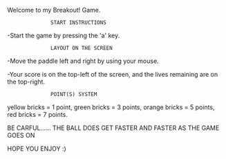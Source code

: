 Welcome to my Breakout! Game.

                  START INSTRUCTIONS
-Start the game by pressing the 'a' key.

                  LAYOUT ON THE SCREEN
-Move the paddle left and right by using your mouse.

-Your score is on the top-left of the screen, and the lives remaining are on the top-right.

                  POINT(S) SYSTEM
yellow bricks = 1 point,
green bricks = 3 points, 
orange bricks = 5 points, 
red bricks = 7 points.


BE CARFUL...... THE BALL DOES GET FASTER AND FASTER AS THE GAME GOES ON

HOPE YOU ENJOY :)

